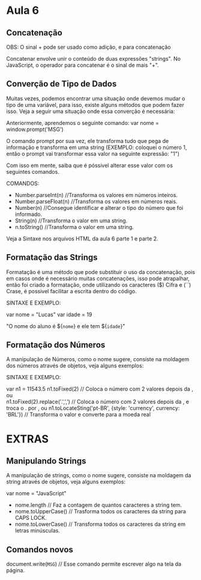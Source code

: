 # Aula 6

## Concatenação
OBS: O sinal + pode ser usado como adição, e para concatenação

Concatenar envolve unir o conteúdo de duas expressões "strings". No JavaScript, o operador para concatenar é o sinal de mais "+".

## Converção de Tipo de Dados
Muitas vezes, podemos encontrar uma situação onde devemos mudar o tipo de uma variável, para isso, existe alguns métodos que podem fazer isso. Veja a seguir uma situação onde essa converção é necessária:

Anteriormente, aprendemos o seguinte comando:
var nome = window.prompt('MSG')

O comando prompt por sua vez, ele transforma tudo que pega de informação e transforma em uma string (EXEMPLO: coloquei o número 1, então o prompt vai transformar essa valor na seguinte expressão: "1")

Com isso em mente, saiba que é póssivel alterar esse valor com os seguintes comandos.

COMANDOS:
* Number.parseInt(n)        //Transforma os valores em números inteiros.
* Number.parseFloat(n)      //Transforma os valores em números reais.
* Number(n)                 //Consegue identificar e alterar o tipo do número que foi informado.
* String(n)                 //Transforma o valor em uma string.
* n.toString()              //Transforma o valor em uma string.

Veja a Sintaxe nos arquivos HTML da aula 6 parte 1 e parte 2.

## Formatação das Strings
Formatação é uma método que pode substituir o uso da concatenação, pois em casos onde é necessário muitas concatenações, isso pode atrapalhar, então foi criado a formatação, onde utilizando os caracteres ($) Cifra e (``) Crase, é possivel facilitar a escrita dentro do código.

SINTAXE E EXEMPLO:

var nome = "Lucas"
var idade = 19

"O nome do aluno é ${`nome`} e ele tem ${`idade`}"

## Formatação dos Números
A manipulação de Números, como o nome sugere, consiste na moldagem dos números através de objetos, veja alguns exemplos:

SINTAXE E EXEMPLO:

var n1 = 11543.5
n1.toFixed(2)                                                           // Coloca o número com 2 valores depois da ,
ou          
n1.toFixed(2).replace('.',',')                                          // Coloca o número com 2 valores depois da , e troca o . por ,
ou
n1.toLocateSting('pt-BR', {style: 'currency', currency: 'BRL'})         // Transforma o valor e converte para a moeda real


# EXTRAS

## Manipulando Strings
A manipulação de strings, como o nome sugere, consiste na moldagem da string através de objetos, veja alguns exemplos:

var nome = "JavaScript"
* nome.length           // Faz a contagem de quantos caracteres a string tem.
* nome.toUpperCase()    // Trasforma todos os caracteres da string para CAPS LOCK.
* nome.toLowerCase()    // Transforma todos os caracteres da string em letras minúsculas.

## Comandos novos 
document.write(`MSG`)   // Esse comando permite escrever algo na tela da página.